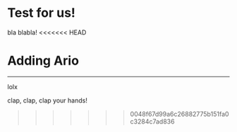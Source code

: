 # Test for us!
bla blabla!
<<<<<<< HEAD


Adding Ario
=======
----
lolx

clap, clap, clap your hands!
>>>>>>> 0048f67d99a6c26882775b151fa0c3284c7ad836
